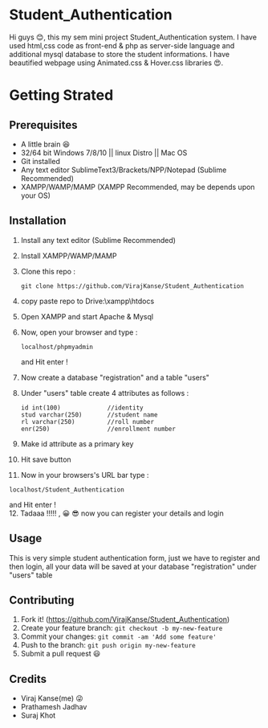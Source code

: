 # Student_Authentication

Hi guys :blush:, this my sem mini project Student_Authentication system. 
I have used html,css code as front-end & php as server-side language and additional mysql database to store the student informations.
I have beautified webpage using Animated.css & Hover.css libraries :heart_eyes:.

# Getting Strated

## Prerequisites

* A little brain :satisfied:
* 32/64 bit Windows 7/8/10 || linux Distro || Mac OS
* Git installed
* Any text editor SublimeText3/Brackets/NPP/Notepad (Sublime Recommended)
* XAMPP/WAMP/MAMP (XAMPP Recommended, may be depends upon your OS)

## Installation

1. Install any text editor (Sublime Recommended)
2. Install XAMPP/WAMP/MAMP
3. Clone this repo :
   
   ```
   git clone https://github.com/VirajKanse/Student_Authentication
   ```
4. copy paste repo to Drive:\xampp\htdocs
5. Open XAMPP and start Apache & Mysql
6. Now, open your browser and type :

   ```
   localhost/phpmyadmin
   ```
   and Hit enter !
7. Now create a database "registration" and a table "users"
8. Under "users" table create 4 attributes as follows :

   ```
   id int(100)             //identity
   stud varchar(250)       //student name
   rl varchar(250)         //roll number
   enr(250)                //enrollment number
   ```
9. Make id attribute as a primary key
10. Hit save button
11. Now in your browsers's URL bar type :

   ```
   localhost/Student_Authentication
   ```
   and Hit enter !<br>
12. Tadaaa !!!!! ,  :grinning: :sunglasses:
    now you can register your details and login
    
## Usage

This is very simple student authentication form, just we have to register and then login,
all your data will be saved at your database "registration" under "users" table

## Contributing

1. Fork it! (https://github.com/VirajKanse/Student_Authentication)
2. Create your feature branch: `git checkout -b my-new-feature`
3. Commit your changes: `git commit -am 'Add some feature'`
4. Push to the branch: `git push origin my-new-feature`
5. Submit a pull request :smiley:

## Credits

- Viraj Kanse(me) :stuck_out_tongue_winking_eye:
- Prathamesh Jadhav
- Suraj Khot
